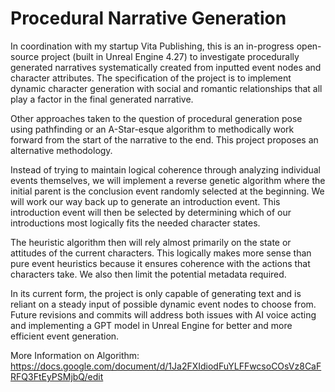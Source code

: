 # Procedural Narrative Generation

In coordination with my startup Vita Publishing, this is an in-progress open-source project (built in Unreal Engine 4.27) to investigate procedurally generated narratives systematically created from inputted event nodes and character attributes. The specification of the project is to implement dynamic character generation with social and romantic relationships that all play a factor in the final generated narrative.

Other approaches taken to the question of procedural generation pose using pathfinding or an A-Star-esque algorithm to methodically work forward from the start of the narrative to the end. This project proposes an alternative methodology.

Instead of trying to maintain logical coherence through analyzing individual events themselves, we will implement a reverse genetic algorithm where the initial parent is the conclusion event randomly selected at the beginning. We will work our way back up to generate an introduction event. This introduction event will then be selected by determining which of our introductions most logically fits the needed character states.

The heuristic algorithm then will rely almost primarily on the state or attitudes of the current characters. This logically makes more sense than pure event heuristics because it ensures coherence with the actions that characters take. We also then limit the potential metadata required.

In its current form, the project is only capable of generating text and is reliant on a steady input of possible dynamic event nodes to choose from. Future revisions and commits will address both issues with AI voice acting and implementing a GPT model in Unreal Engine for better and more efficient event generation.

More Information on Algorithm: https://docs.google.com/document/d/1Ja2FXIdiodFuYLFFwcsoCOsVz8CaFRFQ3FtEyPSMjbQ/edit
